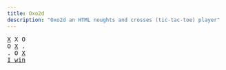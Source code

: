 ```yaml
---
title: Oxo2d 
description: "Oxo2d an HTML noughts and crosses (tic-tac-toe) player"
---
```


<pre class="oxo2d">
<u>X</u> X O
O <u>X</u> .
. O <u>X</u>
<a href="../">I win</a>
</pre>
